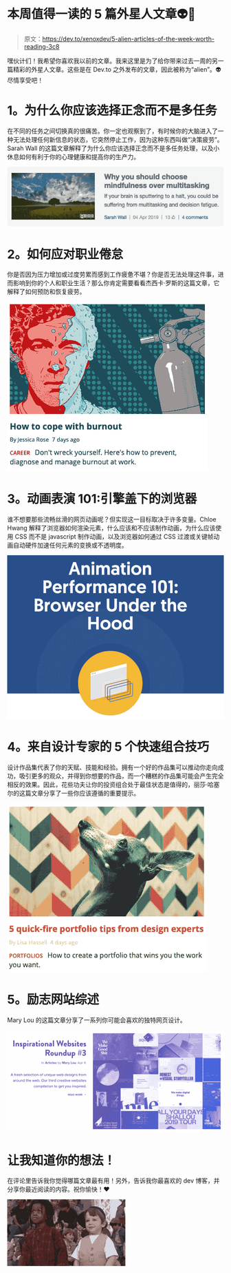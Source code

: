 # 本周值得一读的 5 篇外星人文章👽📖

> 原文：<https://dev.to/xenoxdev/5-alien-articles-of-the-week-worth-reading-3c8>

嘿伙计们！我希望你喜欢我以前的文章。我来这里是为了给你带来过去一周的另一篇精彩的外星人文章。这些是在 Dev.to 之外发布的文章，因此被称为“alien”。👽
尽情享受吧！

# 1。为什么你应该选择正念而不是多任务

在不同的任务之间切换真的很痛苦。你一定也观察到了，有时候你的大脑进入了一种无法处理任何新信息的状态，它突然停止工作，因为这种东西叫做“决策疲劳”。Sarah Wall 的这篇文章解释了为什么你应该选择正念而不是多任务处理，以及小休息如何有利于你的心理健康和提高你的生产力。

[![Alt text of image](img/a4e956cd3f576574b0ce4280d45f5da0.png)](https://opensource.com/article/19/4/mindfulness-over-multitasking)

# 2。如何应对职业倦怠

你是否因为压力增加或过度劳累而感到工作疲惫不堪？你是否无法处理这件事，进而影响到你的个人和职业生活？那么你肯定需要看看杰西卡·罗斯的这篇文章，它解释了如何预防和恢复疲劳。

[![Alt text of image](img/49c8e9fa74ec02bb25847ac908f347d3.png)](https://www.creativebloq.com/advice/how-to-cope-with-burnout)

# 3。动画表演 101:引擎盖下的浏览器

谁不想要那些流畅丝滑的网页动画呢？但实现这一目标取决于许多变量。Chloe Hwang 解释了浏览器如何渲染元素，什么应该和不应该制作动画，为什么应该使用 CSS 而不是 javascript 制作动画，以及浏览器如何通过 CSS 过渡或关键帧动画自动硬件加速任何元素的变换或不透明度。

[![Alt text of image](img/9642604255fa0e608d39ea3cce70bd65.png)](https://www.viget.com/articles/animation-performance-101-browser-under-the-hood/)

# 4。来自设计专家的 5 个快速组合技巧

设计作品集代表了你的天赋、技能和经验。拥有一个好的作品集可以推动你走向成功，吸引更多的观众，并得到你想要的作品，而一个糟糕的作品集可能会产生完全相反的效果。因此，花些功夫让你的投资组合处于最佳状态是值得的，丽莎·哈塞尔的这篇文章分享了一些你应该遵循的重要提示。

[![Alt text of image](img/7fe1ff0a23a1dc31df289df721fb5eb9.png)](https://www.creativebloq.com/advice/5-quick-fire-portfolio-tips-from-design-experts)

# 5。励志网站综述

Mary Lou 的这篇文章分享了一系列你可能会喜欢的独特网页设计。

[![Alt text of image](img/367862aff2711a42622f748087f0119f.png)](https://tympanus.net/codrops/2019/04/04/inspirational-websites-roundup-3/)

# 让我知道你的想法！

在评论里告诉我你觉得哪篇文章最有用！另外，告诉我你最喜欢的 dev 博客，并分享你最近阅读的内容。祝你愉快！❤

[![](img/b2d15b1c8c4330c356b8faae261ee6c7.png)](https://i.giphy.com/media/joXtIlEbFrsA/giphy.gif)
